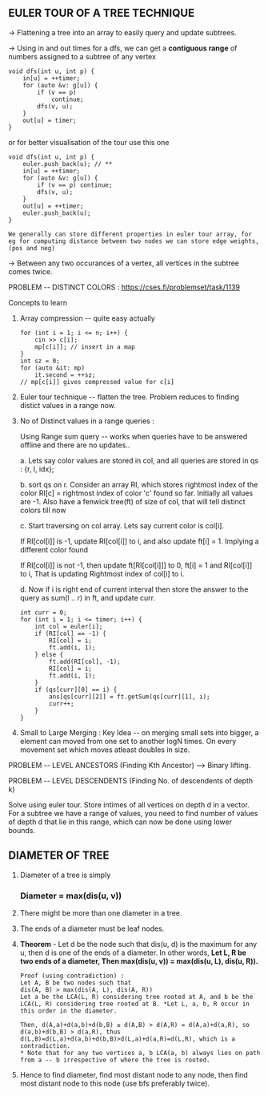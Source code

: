 ## EULER TOUR OF A TREE TECHNIQUE
-> Flattening a tree into an array to easily query and update subtrees.

-> Using in and out times for a dfs, we can get a <b>contiguous range</b> of numbers assigned to a subtree of any vertex
```
void dfs(int u, int p) {
    in[u] = ++timer;
    for (auto &v: g[u]) {
        if (v == p)
            continue;
        dfs(v, u);
    }
    out[u] = timer;
}
```

or for better visualisation of the tour use this one
```
void dfs(int u, int p) {
    euler.push_back(u); // **
    in[u] = ++timer;
    for (auto &v: g[u]) {
        if (v == p) continue;
        dfs(v, u);
    }
    out[u] = ++timer;
    euler.push_back(u);
}

We generally can store different properties in euler tour array, for eg for computing distance between two nodes we can store edge weights, (pos and neg)

```
-> Between any two occurances of a vertex, all vertices in the subtree comes twice.

PROBLEM -- DISTINCT COLORS : https://cses.fi/problemset/task/1139

Concepts to learn

1. Array compression -- quite easy actually
    ```
    for (int i = 1; i <= n; i++) {
        cin >> c[i];
        mp[c[i]]; // insert in a map
    }
    int sz = 0;
    for (auto &it: mp)
        it.second = ++sz;
    // mp[c[i]] gives compressed value for c[i]
    ```

2. Euler tour technique -- flatten the tree. Problem reduces to finding distict values in a range now.

3. No of Distinct values in a range queries :

    Using Range sum query -- works when queries have to be answered offline and there are no updates.. 

    a. Lets say color values are stored in col, and all queries are stored in qs : {r, l, idx};

    b. sort qs on r. Consider an array RI, which stores rightmost index of the color
    RI[c] = rightmost index of color 'c' found so far. Initially all values are -1. Also have a fenwick tree(ft) of size of col, that will tell distinct colors till now

    c. Start traversing on col array. Lets say current color is col[i]. 

    If RI[col[i]] is -1, update RI[col[i]]  to i, and also update ft[i] = 1. Implying a different color found

    If RI[col[i]] is not -1, then update ft[RI[col[i]]] to 0, ft[i] = 1 and RI[col[i]] to i, That is updating Rightmost index of col[i] to i.

    d. Now if i is right end of current interval then store the answer to the query as sum(l .. r) in ft, and update curr.

    ```
    int curr = 0;
    for (int i = 1; i <= timer; i++) {
        int col = euler[i];
        if (RI[col] == -1) {
            RI[col] = i;
            ft.add(i, 1);
        } else {
            ft.add(RI[col], -1);
            RI[col] = i;
            ft.add(i, 1); 
        }
        if (qs[curr][0] == i) {
            ans[qs[curr][2]] = ft.getSum(qs[curr][1], i);
            curr++;
        }
    }
    ```

4. Small to Large Merging :
    Key Idea -- on merging small sets into bigger, a element can moved from one set to another logN times.
    On every movement set which moves atleast doubles in size.

PROBLEM -- LEVEL ANCESTORS (Finding Kth Ancestor) --> Binary lifting.

PROBLEM -- LEVEL DESCENDENTS (Finding No. of descendents of depth k) 

Solve using euler tour. Store intimes of all vertices on depth d in a vector. For a subtree we have a range of values, you need to find number of values of depth d that lie in this range, which can now be done using lower bounds.



## DIAMETER OF TREE
1. Diameter of a tree is simply
    <h3> Diameter = max(dis(u, v)) </h3>
    
2. There might be more than one diameter in a tree.
3. The ends of a diameter must be leaf nodes.
4. <b>Theorem</b> - Let d be the node such that dis(u, d) is the maximum for any u, then d is one of the ends of a diameter. In other words, <b>
Let L, R be two ends of a diameter, Then max(dis(u, v)) = max(dis(u, L), dis(u, R)). </b>
        
    ```
    Proof (using contradiction) :
    Let A, B be two nodes such that
    dis(A, B) > max(dis(A, L), dis(A, R))
    Let a be the LCA(L, R) considering tree rooted at A, and b be the LCA(L, R) considering tree rooted at B. *Let L, a, b, R occur in this order in the diameter.

    Then, d(A,a)+d(a,b)+d(b,B) ≥ d(A,B) > d(A,R) = d(A,a)+d(a,R), so 
    d(a,b)+d(b,B) > d(a,R), thus 
    d(L,B)=d(L,a)+d(a,b)+d(b,B)>d(L,a)+d(a,R)=d(L,R), which is a contradiction.
    * Note that for any two vertices a, b LCA(a, b) always lies on path from a -- b irrespective of where the tree is rooted.
    ```
5. Hence to find diameter, find most distant node to any node, then find most distant node to this node (use bfs preferably twice).

